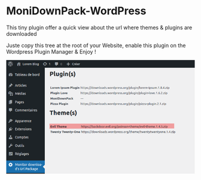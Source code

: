 # MoniDownPack-WordPress
This tiny plugin offer a quick view about the url where themes &amp; plugins are downloaded

Juste copy this tree at the root of your Website, enable this plugin on the Wordpress Plugin Manager & Enjoy !

![Admin view demo](screenshot.png "Screenshot")
